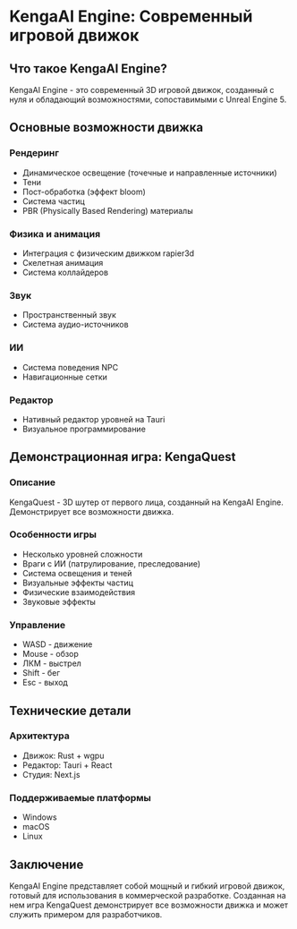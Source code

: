 # KengaAI Engine: Современный игровой движок

## Что такое KengaAI Engine?

KengaAI Engine - это современный 3D игровой движок, созданный с нуля и обладающий возможностями, сопоставимыми с Unreal Engine 5.

## Основные возможности движка

### Рендеринг
- Динамическое освещение (точечные и направленные источники)
- Тени
- Пост-обработка (эффект bloom)
- Система частиц
- PBR (Physically Based Rendering) материалы

### Физика и анимация
- Интеграция с физическим движком rapier3d
- Скелетная анимация
- Система коллайдеров

### Звук
- Пространственный звук
- Система аудио-источников

### ИИ
- Система поведения NPC
- Навигационные сетки

### Редактор
- Нативный редактор уровней на Tauri
- Визуальное программирование

## Демонстрационная игра: KengaQuest

### Описание
KengaQuest - 3D шутер от первого лица, созданный на KengaAI Engine. Демонстрирует все возможности движка.

### Особенности игры
- Несколько уровней сложности
- Враги с ИИ (патрулирование, преследование)
- Система освещения и теней
- Визуальные эффекты частиц
- Физические взаимодействия
- Звуковые эффекты

### Управление
- WASD - движение
- Mouse - обзор
- ЛКМ - выстрел
- Shift - бег
- Esc - выход

## Технические детали

### Архитектура
- Движок: Rust + wgpu
- Редактор: Tauri + React
- Студия: Next.js

### Поддерживаемые платформы
- Windows
- macOS
- Linux

## Заключение

KengaAI Engine представляет собой мощный и гибкий игровой движок, готовый для использования в коммерческой разработке. Созданная на нем игра KengaQuest демонстрирует все возможности движка и может служить примером для разработчиков.